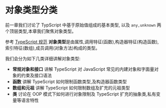 # 对象类型分类

前一章我们讨论了 TypScript 中基于原始值组成的基本类型,
以及 `any,unknown` 两个顶层类型,本章我们聚焦对象类型。

参考 [TypeScript 规范](https://github.com/microsoft/TypeScript/blob/master/doc/spec.md#33-object-types)
**对象类型**是由属性,调用特征(函数),构造器特征(构造函数),索引特征(数组),成员调用(对象方法)构成的类型。

我们会分为如下几类详细讲解对象类型:

* **常规对象和接口** 讲解 TypeScript 对 JavaScript 常见的内建对象和字面量对象的约束及接口语法
* **函数** 讲解 TypeScript 如何限制函数类型,及构造器函数类型
* **数组和元祖** 讲解 TypeScript 如何限制数组及扩充的元祖类型
* **类** 讨论在 OOP 模式下如何进行对象限制及 TypeScript 扩充的抽象类,私有变量等语言特性 

